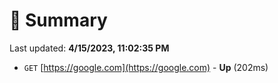 # 📖 Summary
Last updated: **4/15/2023, 11:02:35 PM**

- `GET` [https://google.com](https://google.com) - **Up** (202ms)

